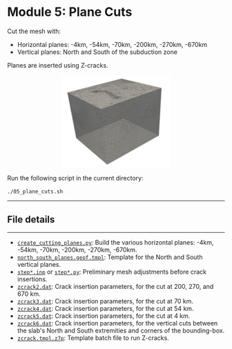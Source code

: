 # Module 5: Plane Cuts

Cut the mesh with:
  - Horizontal planes: -4km, -54km, -70km, -200km, -270km, -670km
  - Vertical planes: North and South of the subduction zone

Planes are inserted using Z-cracks.

<p align="center">
 <img src="../assets/step5.gif" alt="description" style="width:50%;">
</p>


Run the following script in the current directory:

```
./05_plane_cuts.sh
```

---

## File details
---

- [`create_cutting_planes.py`](create_cutting_planes.py): Build the various horizontal planes: -4km, -54km, -70km, -200km, -270km, -670km.
- [`north_south_planes.geof.tmpl`](north_south_planes.geof.tmpl): Template for the North and South vertical planes.
- [`step*.inp`](step*.inp) or [`step*.py`](step*.py): Preliminary mesh adjustments before crack insertions.
- [`zcrack2.dat`](zcrack2.dat): Crack insertion parameters, for the cut at 200, 270, and 670 km.
- [`zcrack3.dat`](zcrack3.dat): Crack insertion parameters, for the cut at 70 km.
- [`zcrack4.dat`](zcrack4.dat): Crack insertion parameters, for the cut at 54 km.
- [`zcrack5.dat`](zcrack5.dat): Crack insertion parameters, for the cut at 4 km.
- [`zcrack6.dat`](zcrack6.dat): Crack insertion parameters, for the vertical cuts between the slab's North and South extremities and corners of the bounding-box.
- [`zcrack.tmpl.z7p`](zcrack.tmpl.z7p): Template batch file to run Z-cracks.
